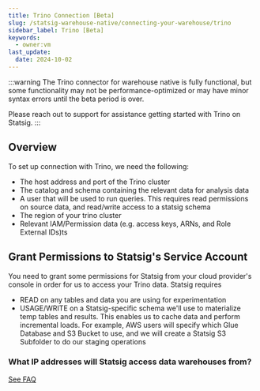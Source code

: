 ```yaml
---
title: Trino Connection [Beta]
slug: /statsig-warehouse-native/connecting-your-warehouse/trino
sidebar_label: Trino [Beta]
keywords:
  - owner:vm
last_update:
  date: 2024-10-02
---
```


:::warning
The Trino connector for warehouse native is fully functional, but some functionality may not be performance-optimized or may have minor syntax errors until the beta period is over.

Please reach out to support for assistance getting started with Trino on Statsig.
:::

## Overview

To set up connection with Trino, we need the following:

- The host address and port of the Trino cluster
- The catalog and schema containing the relevant data for analysis data
- A user that will be used to run queries. This requires read permissions on source data, and read/write access to a statsig schema
- The region of your trino cluster
- Relevant IAM/Permission data (e.g. access keys, ARNs, and Role External IDs)ts

## Grant Permissions to Statsig's Service Account

You need to grant some permissions for Statsig from your cloud provider's console in order for us to access your Trino data. Statsig requires

- READ on any tables and data you are using for experimentation
- USAGE/WRITE on a Statsig-specific schema we'll use to materialize temp tables and results. This enables us to cache data and perform incremental loads. For example, AWS users will specify which Glue Database and S3 Bucket to use, and we will create a Statsig S3 Subfolder to do our staging operations

### What IP addresses will Statsig access data warehouses from?

[See FAQ](/data-warehouse-ingestion/faq#what-ip-addresses-will-statsig-access-data-warehouses-from)
